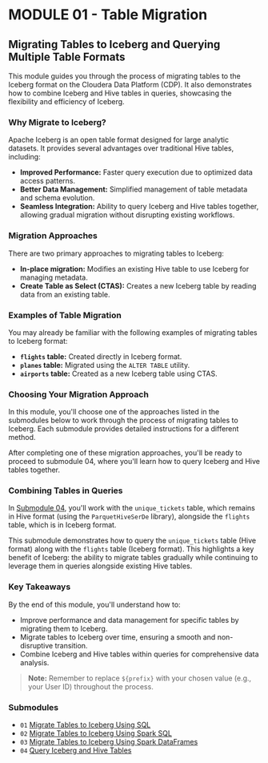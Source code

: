 # MODULE 01 - Table Migration

## Migrating Tables to Iceberg and Querying Multiple Table Formats

This module guides you through the process of migrating tables to the Iceberg format on the Cloudera Data Platform (CDP). It also demonstrates how to combine Iceberg and Hive tables in queries, showcasing the flexibility and efficiency of Iceberg.

### Why Migrate to Iceberg?

Apache Iceberg is an open table format designed for large analytic datasets. It provides several advantages over traditional Hive tables, including:

- **Improved Performance:** Faster query execution due to optimized data access patterns.
- **Better Data Management:** Simplified management of table metadata and schema evolution.
- **Seamless Integration:** Ability to query Iceberg and Hive tables together, allowing gradual migration without disrupting existing workflows.

### Migration Approaches

There are two primary approaches to migrating tables to Iceberg:

- **In-place migration:** Modifies an existing Hive table to use Iceberg for managing metadata.
- **Create Table as Select (CTAS):** Creates a new Iceberg table by reading data from an existing table.

### Examples of Table Migration

You may already be familiar with the following examples of migrating tables to Iceberg format:

- **`flights` table:** Created directly in Iceberg format.
- **`planes` table:** Migrated using the `ALTER TABLE` utility.
- **`airports` table:** Created as a new Iceberg table using CTAS.

### Choosing Your Migration Approach

In this module, you'll choose one of the approaches listed in the submodules below to work through the process of migrating tables to Iceberg. Each submodule provides detailed instructions for a different method. 

After completing one of these migration approaches, you'll be ready to proceed to submodule 04, where you'll learn how to query Iceberg and Hive tables together.

### Combining Tables in Queries

In [Submodule 04](query_iceberg_and_hive_tables_single_query_SQL.md), you'll work with the `unique_tickets` table, which remains in Hive format (using the `ParquetHiveSerDe` library), alongside the `flights` table, which is in Iceberg format.

This submodule demonstrates how to query the `unique_tickets` table (Hive format) along with the `flights` table (Iceberg format). This highlights a key benefit of Iceberg: the ability to migrate tables gradually while continuing to leverage them in queries alongside existing Hive tables.

### Key Takeaways

By the end of this module, you'll understand how to:

- Improve performance and data management for specific tables by migrating them to Iceberg.
- Migrate tables to Iceberg over time, ensuring a smooth and non-disruptive transition.
- Combine Iceberg and Hive tables within queries for comprehensive data analysis.

> **Note:** Remember to replace `${prefix}` with your chosen value (e.g., your User ID) throughout the process.

### Submodules

- `01` [Migrate Tables to Iceberg Using SQL](migrate_tbl_to_iceberg_SQL.md)
- `02` [Migrate Tables to Iceberg Using Spark SQL](migrate_tbl_to_iceberg_SparkSQL.md)
- `03` [Migrate Tables to Iceberg Using Spark DataFrames](migrate_tbl_to_iceberg_SparkDataFrame.md)
- `04` [Query Iceberg and Hive Tables](query_iceberg_and_hive_tables_single_query_SQL.md)
